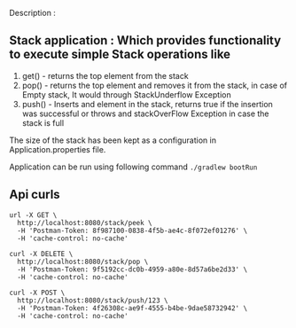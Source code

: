 Description :
## Stack application : Which provides functionality to execute simple Stack operations like

1) get() - returns the top element from the stack
2) pop() - returns the top element and removes it from the stack, in case of Empty stack, It would through StackUnderflow Exception
3) push() - Inserts and element in the stack, returns true if the insertion was successful or throws and stackOverFlow Exception 
in case the stack is full

The size of the stack has been kept as a configuration in Application.properties file.

Application can be run using following command ```./gradlew bootRun```

## Api curls
```
url -X GET \
  http://localhost:8080/stack/peek \
  -H 'Postman-Token: 8f987100-0838-4f5b-ae4c-8f072ef01276' \
  -H 'cache-control: no-cache' 

```

```
curl -X DELETE \
  http://localhost:8080/stack/pop \
  -H 'Postman-Token: 9f5192cc-dc0b-4959-a80e-8d57a6be2d33' \
  -H 'cache-control: no-cache'
```

```
curl -X POST \
  http://localhost:8080/stack/push/123 \
  -H 'Postman-Token: 4f26308c-ae9f-4555-b4be-9dae58732942' \
  -H 'cache-control: no-cache'
```




